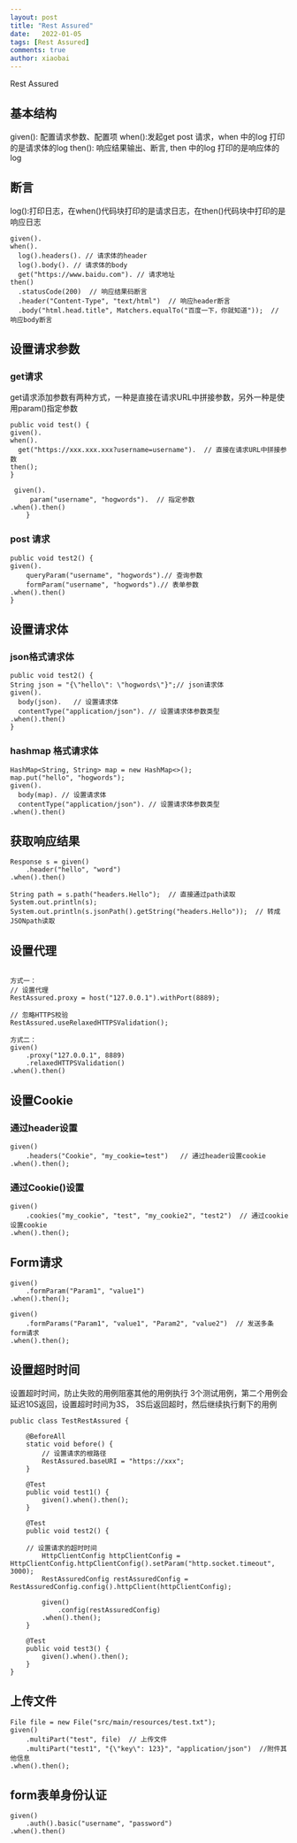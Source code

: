 ```yaml
---
layout: post
title: "Rest Assured"
date:   2022-01-05
tags: [Rest Assured]
comments: true
author: xiaobai
---
```


Rest Assured

<!-- more -->

## 基本结构

given(): 配置请求参数、配置项
when():发起get post 请求，when 中的log 打印的是请求体的log
then(): 响应结果输出、断言, then 中的log 打印的是响应体的log



## 断言

log():打印日志，在when()代码块打印的是请求日志，在then()代码块中打印的是响应日志
```
given().
when().
  log().headers(). // 请求体的header
  log().body(). // 请求体的body
  get("https://www.baidu.com"). // 请求地址
then()
  .statusCode(200)  // 响应结果码断言
  .header("Content-Type", "text/html")  // 响应header断言
  .body("html.head.title", Matchers.equalTo("百度一下，你就知道"));  // 响应body断言
```


## 设置请求参数

### get请求
get请求添加参数有两种方式，一种是直接在请求URL中拼接参数，另外一种是使用param()指定参数
```
public void test() {
given().
when().
  get("https://xxx.xxx.xxx?username=username").  // 直接在请求URL中拼接参数
then();
}
```
```
 given().
     param("username", "hogwords").  // 指定参数
.when().then()
    }
```

### post 请求
```
public void test2() {
given().
    queryParam("username", "hogwords").// 查询参数
    formParam("username", "hogwords").// 表单参数
.when().then()
}
```


## 设置请求体

### json格式请求体
```
public void test2() {
String json = "{\"hello\": \"hogwords\"}";// json请求体
given().
  body(json).   // 设置请求体
  contentType("application/json"). // 设置请求体参数类型
.when().then()
}
```

### hashmap 格式请求体
```
HashMap<String, String> map = new HashMap<>();
map.put("hello", "hogwords");
given().
  body(map). // 设置请求体
  contentType("application/json"). // 设置请求体参数类型
.when().then()
```

## 获取响应结果

```
Response s = given()
    .header("hello", "word")
.when().then()

String path = s.path("headers.Hello");  // 直接通过path读取
System.out.println(s);
System.out.println(s.jsonPath().getString("headers.Hello"));  // 转成JSONpath读取
```


## 设置代理
```

方式一：
// 设置代理
RestAssured.proxy = host("127.0.0.1").withPort(8889);

// 忽略HTTPS校验
RestAssured.useRelaxedHTTPSValidation();

方式二：
given()
    .proxy("127.0.0.1", 8889)
    .relaxedHTTPSValidation()
.when().then()
```

## 设置Cookie 

### 通过header设置

```
given()
    .headers("Cookie", "my_cookie=test")   // 通过header设置cookie
.when().then();
```

### 通过Cookie()设置

```
given()
    .cookies("my_cookie", "test", "my_cookie2", "test2")  // 通过cookie 设置cookie
.when().then();
```

## Form请求

```
given()
    .formParam("Param1", "value1")
.when().then();
    
given()
    .formParams("Param1", "value1", "Param2", "value2")  // 发送多条form请求
.when().then();
```

## 设置超时时间
设置超时时间，防止失败的用例阻塞其他的用例执行
3个测试用例，第二个用例会延迟10S返回，设置超时时间为3S， 3S后返回超时，然后继续执行剩下的用例
```
public class TestRestAssured {

    @BeforeAll
    static void before() {
    	// 设置请求的根路径
        RestAssured.baseURI = "https://xxx";
    }

    @Test
    public void test1() {
        given().when().then();
    }

    @Test
    public void test2() {

	// 设置请求的超时时间
        HttpClientConfig httpClientConfig = HttpClientConfig.httpClientConfig().setParam("http.socket.timeout", 3000);
        RestAssuredConfig restAssuredConfig = RestAssuredConfig.config().httpClient(httpClientConfig);

        given()
            .config(restAssuredConfig)
        .when().then();
    }

    @Test
    public void test3() {
        given().when().then();
    }
}

```

## 上传文件

```
File file = new File("src/main/resources/test.txt");
given()
	.multiPart("test", file)  // 上传文件
	.multiPart("test1", "{\"key\": 123}", "application/json")  //附件其他信息
.when().then();
```

## form表单身份认证
```
given()
    .auth().basic("username", "password")
.when().then()
```
